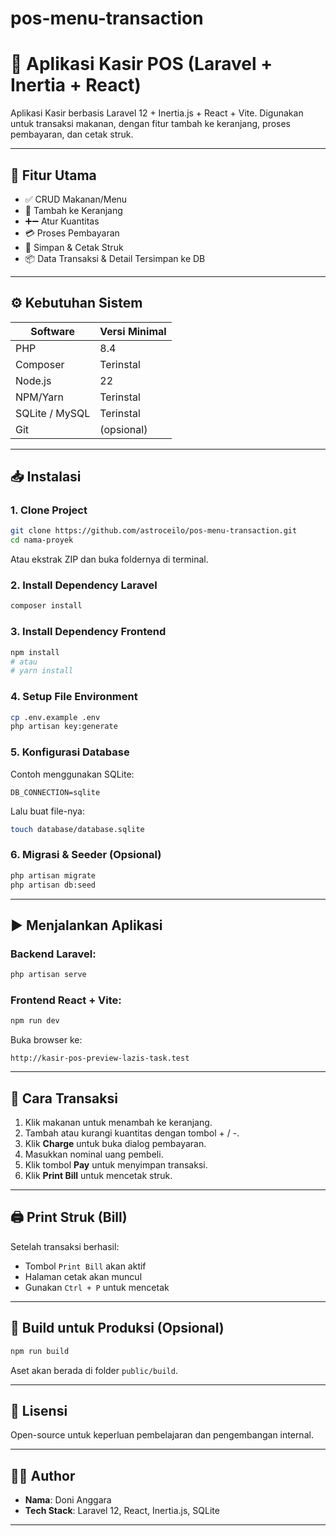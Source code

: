 # pos-menu-transaction


# 🧾 Aplikasi Kasir POS (Laravel + Inertia + React)

Aplikasi Kasir berbasis Laravel 12 + Inertia.js + React + Vite. Digunakan untuk transaksi makanan, dengan fitur tambah ke keranjang, proses pembayaran, dan cetak struk.

---

## 🚀 Fitur Utama

- ✅ CRUD Makanan/Menu
- 🛒 Tambah ke Keranjang
- ➕➖ Atur Kuantitas
- 💳 Proses Pembayaran
- 🧾 Simpan & Cetak Struk
- 📦 Data Transaksi & Detail Tersimpan ke DB

---

## ⚙️ Kebutuhan Sistem

| Software     | Versi Minimal  |
|--------------|----------------|
| PHP          | 8.4            |
| Composer     | Terinstal      |
| Node.js      | 22             |
| NPM/Yarn     | Terinstal      |
| SQLite / MySQL | Terinstal    |
| Git          | (opsional)     |

---

## 📥 Instalasi

### 1. Clone Project

```bash
git clone https://github.com/astroceilo/pos-menu-transaction.git
cd nama-proyek
```

Atau ekstrak ZIP dan buka foldernya di terminal.

### 2. Install Dependency Laravel

```bash
composer install
```

### 3. Install Dependency Frontend

```bash
npm install
# atau
# yarn install
```

### 4. Setup File Environment

```bash
cp .env.example .env
php artisan key:generate
```

### 5. Konfigurasi Database

Contoh menggunakan SQLite:

```env
DB_CONNECTION=sqlite
```

Lalu buat file-nya:

```bash
touch database/database.sqlite
```

### 6. Migrasi & Seeder (Opsional)

```bash
php artisan migrate
php artisan db:seed
```

---

## ▶️ Menjalankan Aplikasi

### Backend Laravel:

```bash
php artisan serve
```

### Frontend React + Vite:

```bash
npm run dev
```

Buka browser ke:

```
http://kasir-pos-preview-lazis-task.test
```

---

## 🧾 Cara Transaksi

1. Klik makanan untuk menambah ke keranjang.
2. Tambah atau kurangi kuantitas dengan tombol + / -.
3. Klik **Charge** untuk buka dialog pembayaran.
4. Masukkan nominal uang pembeli.
5. Klik tombol **Pay** untuk menyimpan transaksi.
6. Klik **Print Bill** untuk mencetak struk.

---

## 🖨 Print Struk (Bill)

Setelah transaksi berhasil:

- Tombol `Print Bill` akan aktif
- Halaman cetak akan muncul
- Gunakan `Ctrl + P` untuk mencetak

---

## 🏁 Build untuk Produksi (Opsional)

```bash
npm run build
```

Aset akan berada di folder `public/build`.

---

## 📄 Lisensi

Open-source untuk keperluan pembelajaran dan pengembangan internal.

---

## 🙋‍♂️ Author

- **Nama**: Doni Anggara
- **Tech Stack**: Laravel 12, React, Inertia.js, SQLite

---
